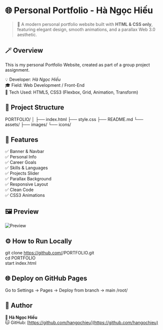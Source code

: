 # 🌐 Personal Portfolio - Hà Ngọc Hiếu

> 🚀 A modern personal portfolio website built with **HTML & CSS only**, featuring elegant design, smooth animations, and a parallax Web 3.0 aesthetic.

## 🪄 Overview
This is my personal Portfolio Website, created as part of a group project assignment.

💡 Developer: *Hà Ngọc Hiếu*  
🎓 Field: Web Development / Front-End  
🌈 Tech Used: HTML5, CSS3 (Flexbox, Grid, Animation, Transform)

## 🧱 Project Structure
PORTFOLIO/
│
├── index.html
├── style.css
├── README.md
└── assets/
    ├── images/
    └── icons/

## 🧩 Features
✅ Banner & Navbar  
✅ Personal Info  
✅ Career Goals  
✅ Skills & Languages  
✅ Projects Slider  
✅ Parallax Background  
✅ Responsive Layout  
✅ Clean Code  
✅ CSS3 Animations  

## 🖼️ Preview
![Preview](https://images.unsplash.com/photo-1498050108023-c5249f4df085?auto=format&fit=crop&w=1200&q=80)

## ⚙️ How to Run Locally
git clone https://github.com/<your-username>/PORTFOLIO.git  
cd PORTFOLIO  
start index.html

## 🌐 Deploy on GitHub Pages
Go to Settings → Pages → Deploy from branch → main /root/

## 🧍 Author
**👤 Hà Ngọc Hiếu**  
🐱 GitHub: [https://github.com/hangochieu](https://github.com/hangochieu)
